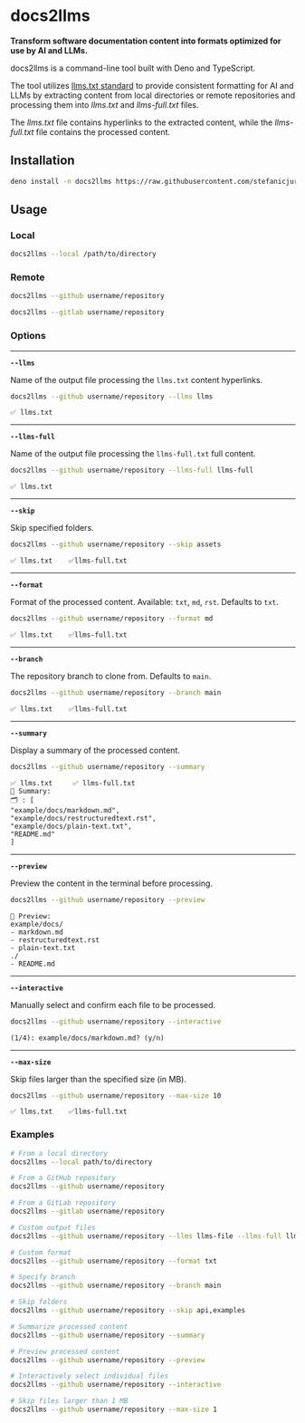# docs2llms

**Transform software documentation content into formats optimized for use by AI and LLMs.** 

docs2llms is a command-line tool built with Deno and TypeScript. 

The tool utilizes [llms.txt standard](https://llmstxt.org/) to provide consistent formatting for AI and LLMs by extracting content from local directories or remote repositories and processing them into *llms.txt* and *llms-full.txt* files.

The *llms.txt* file contains hyperlinks to the extracted content, while the *llms-full.txt* file contains the processed content.

## Installation

```sh
deno install -n docs2llms https://raw.githubusercontent.com/stefanicjuraj/docs2llms/main/docs2llms.ts --allow-read --allow-net --allow-write --allow-run --global -f
```

## Usage

### Local

```sh
docs2llms --local /path/to/directory
```

### Remote

```sh
docs2llms --github username/repository
```

```sh
docs2llms --gitlab username/repository
```

### Options

---

**`--llms`**

Name of the output file processing the `llms.txt` content hyperlinks.

```bash
docs2llms --github username/repository --llms llms
```
  
`✅ llms.txt`
  
---

**`--llms-full`**

Name of the output file processing the `llms-full.txt` full content.

```bash
docs2llms --github username/repository --llms-full llms-full
```

`✅ llms.txt`

---

**`--skip`**

Skip specified folders.

```bash
docs2llms --github username/repository --skip assets
```

`✅ llms.txt    ✅llms-full.txt`

---

**`--format`**

  Format of the processed content. Available: `txt`, `md`, `rst`. Defaults to `txt`.

```bash
docs2llms --github username/repository --format md
```

`✅ llms.txt    ✅llms-full.txt`

---

**`--branch`**

The repository branch to clone from. Defaults to `main`.

```bash
docs2llms --github username/repository --branch main
```

`✅ llms.txt    ✅llms-full.txt`

---

**`--summary`**

Display a summary of the processed content.

```bash
docs2llms --github username/repository --summary
```

```
✅ llms.txt     ✅ llms-full.txt
📄 Summary:
🗂️ : [
"example/docs/markdown.md",
"example/docs/restructuredtext.rst",
"example/docs/plain-text.txt",
"README.md"
]
```

---

**`--preview`**

  Preview the content in the terminal before processing.

```bash
docs2llms --github username/repository --preview
```

```
📂 Preview:
example/docs/
- markdown.md
- restructuredtext.rst
- plain-text.txt
./
- README.md
```

---

**`--interactive`**

Manually select and confirm each file to be processed.

```bash
docs2llms --github username/repository --interactive
```

`(1/4): example/docs/markdown.md? (y/n)`

---

**`--max-size`**

Skip files larger than the specified size (in MB).

```bash
docs2llms --github username/repository --max-size 10
```

`✅ llms.txt    ✅llms-full.txt`

### Examples

```bash
# From a local directory
docs2llms --local path/to/directory

# From a GitHub repository
docs2llms --github username/repository

# From a GitLab repository
docs2llms --gitlab username/repository

# Custom output files
docs2llms --github username/repository --llms llms-file --llms-full llms-full-file

# Custom format
docs2llms --github username/repository --format txt

# Specify branch
docs2llms --github username/repository --branch main

# Skip folders
docs2llms --github username/repository --skip api,examples

# Summarize processed content
docs2llms --github username/repository --summary

# Preview processed content
docs2llms --github username/repository --preview

# Interactively select individual files
docs2llms --github username/repository --interactive

# Skip files larger than 1 MB
docs2llms --github username/repository --max-size 1
```
